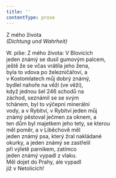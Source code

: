 ```yaml
---
title: ''
contentType: prose
---
```


<section>

Z mého života  
_(Dichtung und Wahrheit)_

W. píše: Z mého života: V Blovicích  
jeden známý se dusil gumovým palcem,  
ještě že se včas vrátila jeho žena,  
byla to vdova po železničářovi, a  
v Kostomlatech můj dobrý známý,  
bydlel nahoře na věži (ve věži),  
když jednou šel 246 schodů na  
záchod, seznámil se se svým  
tchánem, byl to výčepní minerální  
vody, a v Rybitví, v Rybitví jeden můj  
známý pěstoval ječmen za oknem, a  
ten dům byl majetkem jeho tety, se kterou  
měl poměr, a v Liběchově měl  
jeden známý psa, který žral nakládané  
okurky, a jeden známý se zastřelil  
při výletě parníkem, zatímco  
jeden známý vypadl z vlaku.  
Měl dojet do Prahy, ale vypadl  
již v Netolicích!

</section>
